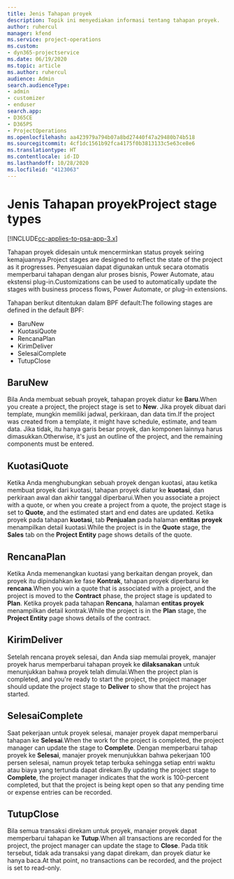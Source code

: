 ```yaml
---
title: Jenis Tahapan proyek
description: Topik ini menyediakan informasi tentang tahapan proyek.
author: ruhercul
manager: kfend
ms.service: project-operations
ms.custom:
- dyn365-projectservice
ms.date: 06/19/2020
ms.topic: article
ms.author: ruhercul
audience: Admin
search.audienceType:
- admin
- customizer
- enduser
search.app:
- D365CE
- D365PS
- ProjectOperations
ms.openlocfilehash: aa423979a794b07a8bd27440f47a29480b74b518
ms.sourcegitcommit: 4cf1dc1561b92fca4175f0b3813133c5e63ce8e6
ms.translationtype: HT
ms.contentlocale: id-ID
ms.lasthandoff: 10/28/2020
ms.locfileid: "4123063"
---
```

# <a name="project-stage-types"></a><span data-ttu-id="deb63-103">Jenis Tahapan proyek</span><span class="sxs-lookup"><span data-stu-id="deb63-103">Project stage types</span></span> 

[!INCLUDE[cc-applies-to-psa-app-3.x](../includes/cc-applies-to-psa-app-3x.md)]

<span data-ttu-id="deb63-104">Tahapan proyek didesain untuk mencerminkan status proyek seiring kemajuannya.</span><span class="sxs-lookup"><span data-stu-id="deb63-104">Project stages are designed to reflect the state of the project as it progresses.</span></span> <span data-ttu-id="deb63-105">Penyesuaian dapat digunakan untuk secara otomatis memperbarui tahapan dengan alur proses bisnis, Power Automate, atau ekstensi plug-in.</span><span class="sxs-lookup"><span data-stu-id="deb63-105">Customizations can be used to automatically update the stages with business process flows, Power Automate, or plug-in extensions.</span></span>

<span data-ttu-id="deb63-106">Tahapan berikut ditentukan dalam BPF default:</span><span class="sxs-lookup"><span data-stu-id="deb63-106">The following stages are defined in the default BPF:</span></span>

- <span data-ttu-id="deb63-107">Baru</span><span class="sxs-lookup"><span data-stu-id="deb63-107">New</span></span>
- <span data-ttu-id="deb63-108">Kuotasi</span><span class="sxs-lookup"><span data-stu-id="deb63-108">Quote</span></span>
- <span data-ttu-id="deb63-109">Rencana</span><span class="sxs-lookup"><span data-stu-id="deb63-109">Plan</span></span>
- <span data-ttu-id="deb63-110">Kirim</span><span class="sxs-lookup"><span data-stu-id="deb63-110">Deliver</span></span>
- <span data-ttu-id="deb63-111">Selesai</span><span class="sxs-lookup"><span data-stu-id="deb63-111">Complete</span></span>
- <span data-ttu-id="deb63-112">Tutup</span><span class="sxs-lookup"><span data-stu-id="deb63-112">Close</span></span> 

## <a name="new"></a><span data-ttu-id="deb63-113">Baru</span><span class="sxs-lookup"><span data-stu-id="deb63-113">New</span></span>

<span data-ttu-id="deb63-114">Bila Anda membuat sebuah proyek, tahapan proyek diatur ke **Baru**.</span><span class="sxs-lookup"><span data-stu-id="deb63-114">When you create a project, the project stage is set to **New**.</span></span> <span data-ttu-id="deb63-115">Jika proyek dibuat dari template, mungkin memiliki jadwal, perkiraan, dan data tim.</span><span class="sxs-lookup"><span data-stu-id="deb63-115">If the project was created from a template, it might have schedule, estimate, and team data.</span></span> <span data-ttu-id="deb63-116">Jika tidak, itu hanya garis besar proyek, dan komponen lainnya harus dimasukkan.</span><span class="sxs-lookup"><span data-stu-id="deb63-116">Otherwise, it's just an outline of the project, and the remaining components must be entered.</span></span>

## <a name="quote"></a><span data-ttu-id="deb63-117">Kuotasi</span><span class="sxs-lookup"><span data-stu-id="deb63-117">Quote</span></span>

<span data-ttu-id="deb63-118">Ketika Anda menghubungkan sebuah proyek dengan kuotasi, atau ketika membuat proyek dari kuotasi, tahapan proyek diatur ke **kuotasi**, dan perkiraan awal dan akhir tanggal diperbarui.</span><span class="sxs-lookup"><span data-stu-id="deb63-118">When you associate a project with a quote, or when you create a project from a quote, the project stage is set to **Quote**, and the estimated start and end dates are updated.</span></span> <span data-ttu-id="deb63-119">Ketika proyek pada tahapan **kuotasi**, tab **Penjualan** pada halaman **entitas proyek** menampilkan detail kuotasi.</span><span class="sxs-lookup"><span data-stu-id="deb63-119">While the project is in the **Quote** stage, the **Sales** tab on the **Project Entity** page shows details of the quote.</span></span>

## <a name="plan"></a><span data-ttu-id="deb63-120">Rencana</span><span class="sxs-lookup"><span data-stu-id="deb63-120">Plan</span></span>

<span data-ttu-id="deb63-121">Ketika Anda memenangkan kuotasi yang berkaitan dengan proyek, dan proyek itu dipindahkan ke fase **Kontrak**, tahapan proyek diperbarui ke **rencana**.</span><span class="sxs-lookup"><span data-stu-id="deb63-121">When you win a quote that is associated with a project, and the project is moved to the **Contract** phase, the project stage is updated to **Plan**.</span></span> <span data-ttu-id="deb63-122">Ketika proyek pada tahapan **Rencana**, halaman **entitas proyek** menampilkan detail kontrak.</span><span class="sxs-lookup"><span data-stu-id="deb63-122">While the project is in the **Plan** stage, the **Project Entity** page shows details of the contract.</span></span>

## <a name="deliver"></a><span data-ttu-id="deb63-123">Kirim</span><span class="sxs-lookup"><span data-stu-id="deb63-123">Deliver</span></span>

<span data-ttu-id="deb63-124">Setelah rencana proyek selesai, dan Anda siap memulai proyek, manajer proyek harus memperbarui tahapan proyek ke **dilaksanakan** untuk menunjukkan bahwa proyek telah dimulai.</span><span class="sxs-lookup"><span data-stu-id="deb63-124">When the project plan is completed, and you're ready to start the project, the project manager should update the project stage to **Deliver** to show that the project has started.</span></span>

## <a name="complete"></a><span data-ttu-id="deb63-125">Selesai</span><span class="sxs-lookup"><span data-stu-id="deb63-125">Complete</span></span> 

<span data-ttu-id="deb63-126">Saat pekerjaan untuk proyek selesai, manajer proyek dapat memperbarui tahapan ke **Selesai**.</span><span class="sxs-lookup"><span data-stu-id="deb63-126">When the work for the project is completed, the project manager can update the stage to **Complete**.</span></span> <span data-ttu-id="deb63-127">Dengan memperbarui tahap proyek ke **Selesai**, manajer proyek menunjukkan bahwa pekerjaan 100 persen selesai, namun proyek tetap terbuka sehingga setiap entri waktu atau biaya yang tertunda dapat direkam.</span><span class="sxs-lookup"><span data-stu-id="deb63-127">By updating the project stage to **Complete**, the project manager indicates that the work is 100-percent completed, but that the project is being kept open so that any pending time or expense entries can be recorded.</span></span>

## <a name="close"></a><span data-ttu-id="deb63-128">Tutup</span><span class="sxs-lookup"><span data-stu-id="deb63-128">Close</span></span>

<span data-ttu-id="deb63-129">Bila semua transaksi direkam untuk proyek, manajer proyek dapat memperbarui tahapan ke **Tutup**.</span><span class="sxs-lookup"><span data-stu-id="deb63-129">When all transactions are recorded for the project, the project manager can update the stage to **Close**.</span></span> <span data-ttu-id="deb63-130">Pada titik tersebut, tidak ada transaksi yang dapat direkam, dan proyek diatur ke hanya baca.</span><span class="sxs-lookup"><span data-stu-id="deb63-130">At that point, no transactions can be recorded, and the project is set to read-only.</span></span>
